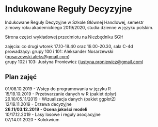 # Indukowane Reguły Decyzyjne
Indukowane Reguły Decyzyjne w Szkole Głównej Handlowej, semestr zimowy roku akademickiego 2019/2020, studia dzienne w języku polskim.

[Strona części wykładowej przedmiotu na Niezbędniku SGH](https://www.e-sgh.pl/mwrzosek/ird/)

zajęcia: co drugi wtorek 17.10-18.40 oraz 19.00-20.30, sala C-4d  
prowadzący:
  grupy 100 i 101: Aleksander Nosarzewski (nosarzewski.aleks@gmail.com)  
  grupy 102 i 103: Justyna Proniewicz  (justyna.proniewicz@gmail.com)

## Plan zajęć
01/08.10.2019 - Wstęp do programowania w języku R  
15/19.10.2019 - Przetwarzanie danych w R (pakiet dplyr)  
29.10/05.11/2019 - Wizualizacja danych (pakiet ggplot2)  
12/19.11.2019 - Drzewa decyzyjne  
__26.11/03.12.2019 - Ocena jakości modeli__  
10/17.12.2019 - Lasy losowe i reguły asocjacyjne  
07/14.01.2020 - Kolokwium  
